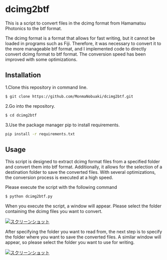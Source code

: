 # dcimg2btf
This is a script to convert files in the dcimg format from Hamamatsu Photonics to the btf format.

The dcimg format is a format that allows for fast writing, but it cannot be loaded in programs such as Fiji. Therefore, it was necessary to convert it to the more manageable btf format, and I implemented code to directly convert dcimg format to btf format. The conversion speed has been improved with some optimizations.

## Installation

1.Clone this repository in command line.
```bash
$ git clone https://github.com/MonmaNobuaki/dcimg2btf.git
```

2.Go into the repository.
```bash
$ cd dcimg2btf
```

3.Use the package manager pip to install requirements.
```bash
pip install -r requirements.txt
```

## Usage
This script is designed to extract dcimg format files from a specified folder and convert them into btf format. Additionally, it allows for the selection of a destination folder to save the converted files. With several optimizations, the conversion process is executed at a high speed.

Please execute the script with the following command
```bash
$ python dcimg2btf.py
```
When you execute the script, a window will appear. Please select the folder containing the dcimg files you want to convert.

[![スクリーンショット](/path/to/img.jpg)](https://example.com/)

After specifying the folder you want to read from, the next step is to specify the folder where you want to save the converted files. A similar window will appear, so please select the folder you want to use for writing.

[![スクリーンショット](/path/to/img.jpg)](https://example.com/)
